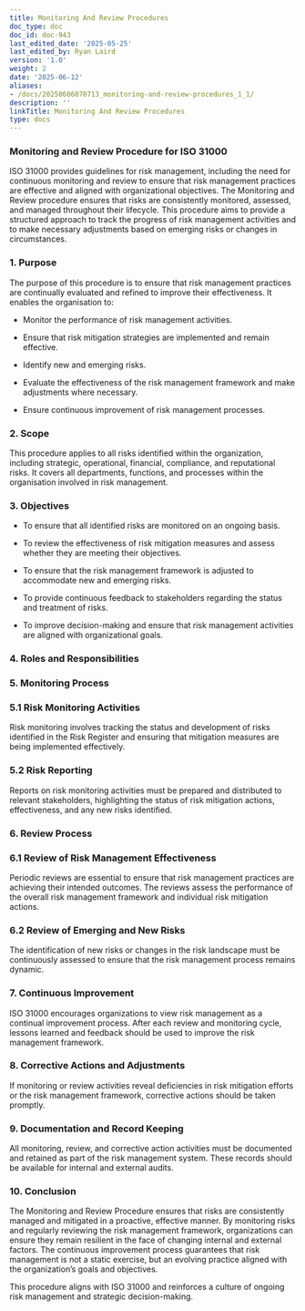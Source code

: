 ```yaml
---
title: Monitoring And Review Procedures
doc_type: doc
doc_id: doc-943
last_edited_date: '2025-05-25'
last_edited_by: Ryan Laird
version: '1.0'
weight: 2
date: '2025-06-12'
aliases:
- /docs/20250606070713_monitoring-and-review-procedures_1_1/
description: ''
linkTitle: Monitoring And Review Procedures
type: docs
---
```


### Monitoring and Review Procedure for ISO 31000

ISO 31000 provides guidelines for risk management, including the need for continuous monitoring and review to ensure that risk management practices are effective and aligned with organizational objectives. The Monitoring and Review procedure ensures that risks are consistently monitored, assessed, and managed throughout their lifecycle. This procedure aims to provide a structured approach to track the progress of risk management activities and to make necessary adjustments based on emerging risks or changes in circumstances.

<!-- Unsupported block type: divider -->

### 1. Purpose

The purpose of this procedure is to ensure that risk management practices are continually evaluated and refined to improve their effectiveness. It enables the organisation to:

- Monitor the performance of risk management activities.

- Ensure that risk mitigation strategies are implemented and remain effective.

- Identify new and emerging risks.

- Evaluate the effectiveness of the risk management framework and make adjustments where necessary.

- Ensure continuous improvement of risk management processes.

<!-- Unsupported block type: divider -->

### 2. Scope

This procedure applies to all risks identified within the organization, including strategic, operational, financial, compliance, and reputational risks. It covers all departments, functions, and processes within the organisation involved in risk management.

<!-- Unsupported block type: divider -->

### 3. Objectives

- To ensure that all identified risks are monitored on an ongoing basis.

- To review the effectiveness of risk mitigation measures and assess whether they are meeting their objectives.

- To ensure that the risk management framework is adjusted to accommodate new and emerging risks.

- To provide continuous feedback to stakeholders regarding the status and treatment of risks.

- To improve decision-making and ensure that risk management activities are aligned with organizational goals.

<!-- Unsupported block type: divider -->

### 4. Roles and Responsibilities

<!-- Unsupported block type: divider -->

### 5. Monitoring Process

### 5.1 Risk Monitoring Activities

Risk monitoring involves tracking the status and development of risks identified in the Risk Register and ensuring that mitigation measures are being implemented effectively.

### 5.2 Risk Reporting

Reports on risk monitoring activities must be prepared and distributed to relevant stakeholders, highlighting the status of risk mitigation actions, effectiveness, and any new risks identified.

<!-- Unsupported block type: divider -->

### 6. Review Process

### 6.1 Review of Risk Management Effectiveness

Periodic reviews are essential to ensure that risk management practices are achieving their intended outcomes. The reviews assess the performance of the overall risk management framework and individual risk mitigation actions.

### 6.2 Review of Emerging and New Risks

The identification of new risks or changes in the risk landscape must be continuously assessed to ensure that the risk management process remains dynamic.

<!-- Unsupported block type: divider -->

### 7. Continuous Improvement

ISO 31000 encourages organizations to view risk management as a continual improvement process. After each review and monitoring cycle, lessons learned and feedback should be used to improve the risk management framework.

<!-- Unsupported block type: divider -->

### 8. Corrective Actions and Adjustments

If monitoring or review activities reveal deficiencies in risk mitigation efforts or the risk management framework, corrective actions should be taken promptly.

<!-- Unsupported block type: divider -->

### 9. Documentation and Record Keeping

All monitoring, review, and corrective action activities must be documented and retained as part of the risk management system. These records should be available for internal and external audits.

<!-- Unsupported block type: divider -->

### 10. Conclusion

The Monitoring and Review Procedure ensures that risks are consistently managed and mitigated in a proactive, effective manner. By monitoring risks and regularly reviewing the risk management framework, organizations can ensure they remain resilient in the face of changing internal and external factors. The continuous improvement process guarantees that risk management is not a static exercise, but an evolving practice aligned with the organization’s goals and objectives.

This procedure aligns with ISO 31000 and reinforces a culture of ongoing risk management and strategic decision-making.
